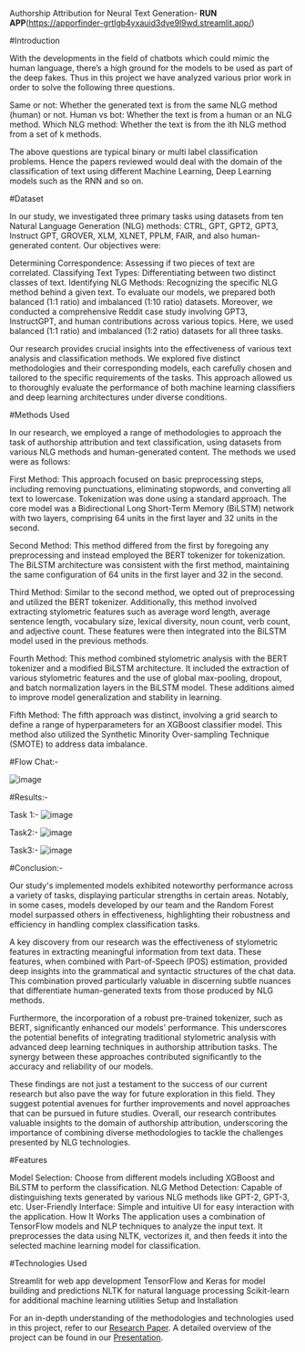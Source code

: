 Authorship Attribution for Neural Text Generation- **RUN APP**(https://apporfinder-grtlgb4yxauid3dye9l9wd.streamlit.app/)

#Introduction 

With the developments in the field of chatbots which could mimic the human language, there’s a high ground for the models to be used as part of the deep fakes. Thus in this project we have analyzed various prior work in order to solve the following three questions.

Same or not: Whether the generated text is from the same NLG method (human) or not.
Human vs bot: Whether the text is from a human or an NLG method.
Which NLG method: Whether the text is from the ith NLG method from a set of k methods.

The above questions are typical binary or multi label classification problems. Hence the papers reviewed would deal with the domain of the classification of text using different Machine Learning, Deep Learning models such as the RNN and so on.

#Dataset

In our study, we investigated three primary tasks using datasets from ten Natural Language Generation (NLG) methods: CTRL, GPT, GPT2, GPT3, Instruct GPT, GROVER, XLM, XLNET, PPLM, FAIR, and also human-generated content. Our objectives were:

Determining Correspondence: Assessing if two pieces of text are correlated.
Classifying Text Types: Differentiating between two distinct classes of text.
Identifying NLG Methods: Recognizing the specific NLG method behind a given text.
To evaluate our models, we prepared both balanced (1:1 ratio) and imbalanced (1:10 ratio) datasets. Moreover, we conducted a comprehensive Reddit case study involving GPT3, InstructGPT, and human contributions across various topics. Here, we used balanced (1:1 ratio) and imbalanced (1:2 ratio) datasets for all three tasks.

Our research provides crucial insights into the effectiveness of various text analysis and classification methods. We explored five distinct methodologies and their corresponding models, each carefully chosen and tailored to the specific requirements of the tasks. This approach allowed us to thoroughly evaluate the performance of both machine learning classifiers and deep learning architectures under diverse conditions.

#Methods Used

In our research, we employed a range of methodologies to approach the task of authorship attribution and text classification, using datasets from various NLG methods and human-generated content. The methods we used were as follows:

First Method: This approach focused on basic preprocessing steps, including removing punctuations, eliminating stopwords, and converting all text to lowercase. Tokenization was done using a standard approach. The core model was a Bidirectional Long Short-Term Memory (BiLSTM) network with two layers, comprising 64 units in the first layer and 32 units in the second.

Second Method: This method differed from the first by foregoing any preprocessing and instead employed the BERT tokenizer for tokenization. The BiLSTM architecture was consistent with the first method, maintaining the same configuration of 64 units in the first layer and 32 in the second.

Third Method: Similar to the second method, we opted out of preprocessing and utilized the BERT tokenizer. Additionally, this method involved extracting stylometric features such as average word length, average sentence length, vocabulary size, lexical diversity, noun count, verb count, and adjective count. These features were then integrated into the BiLSTM model used in the previous methods.

Fourth Method: This method combined stylometric analysis with the BERT tokenizer and a modified BiLSTM architecture. It included the extraction of various stylometric features and the use of global max-pooling, dropout, and batch normalization layers in the BiLSTM model. These additions aimed to improve model generalization and stability in learning.

Fifth Method: The fifth approach was distinct, involving a grid search to define a range of hyperparameters for an XGBoost classifier model. This method also utilized the Synthetic Minority Over-sampling Technique (SMOTE) to address data imbalance.

#Flow Chat:- 

![image](https://github.com/HarinathCingapuram94/AuthorFinder/assets/60059816/67f285de-f449-44b5-8908-1a0ad88d246b)

#Results:-

Task 1:- 
![image](https://github.com/HarinathCingapuram94/AuthorFinder/assets/60059816/7f927a57-0df3-4d84-bebc-29973744c2af)

Task2:- 
![image](https://github.com/HarinathCingapuram94/AuthorFinder/assets/60059816/e43e2eee-3f3c-4fdf-87f0-deedec26504b)

Task3:- 
![image](https://github.com/HarinathCingapuram94/AuthorFinder/assets/60059816/01a5eeaf-3efd-42c2-a748-edef4923099e)



#Conclusion:-

Our study's implemented models exhibited noteworthy performance across a variety of tasks, displaying particular strengths in certain areas. Notably, in some cases, models developed by our team and the Random Forest model surpassed others in effectiveness, highlighting their robustness and efficiency in handling complex classification tasks.

A key discovery from our research was the effectiveness of stylometric features in extracting meaningful information from text data. These features, when combined with Part-of-Speech (POS) estimation, provided deep insights into the grammatical and syntactic structures of the chat data. This combination proved particularly valuable in discerning subtle nuances that differentiate human-generated texts from those produced by NLG methods.

Furthermore, the incorporation of a robust pre-trained tokenizer, such as BERT, significantly enhanced our models' performance. This underscores the potential benefits of integrating traditional stylometric analysis with advanced deep learning techniques in authorship attribution tasks. The synergy between these approaches contributed significantly to the accuracy and reliability of our models.

These findings are not just a testament to the success of our current research but also pave the way for future exploration in this field. They suggest potential avenues for further improvements and novel approaches that can be pursued in future studies. Overall, our research contributes valuable insights to the domain of authorship attribution, underscoring the importance of combining diverse methodologies to tackle the challenges presented by NLG technologies.

#Features

Model Selection: Choose from different models including XGBoost and BiLSTM to perform the classification.
NLG Method Detection: Capable of distinguishing texts generated by various NLG methods like GPT-2, GPT-3, etc.
User-Friendly Interface: Simple and intuitive UI for easy interaction with the application.
How It Works
The application uses a combination of TensorFlow models and NLP techniques to analyze the input text. It preprocesses the data using NLTK, vectorizes it, and then feeds it into the selected machine learning model for classification.

#Technologies Used

Streamlit for web app development
TensorFlow and Keras for model building and predictions
NLTK for natural language processing
Scikit-learn for additional machine learning utilities
Setup and Installation

For an in-depth understanding of the methodologies and technologies used in this project, refer to our [Research Paper](https://drive.google.com/file/d/1STTkT4chq314ALw1R3VVPjgmVmxFWBjZ/view?usp=sharing).
A detailed overview of the project can be found in our [Presentation](https://drive.google.com/file/d/1r7W4T2jD2-hCr2d0ZY09Wkoh70M-6BKl/view?usp=sharing).
